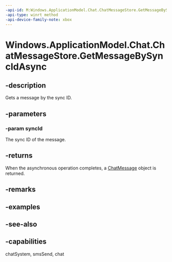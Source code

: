 ```yaml
---
-api-id: M:Windows.ApplicationModel.Chat.ChatMessageStore.GetMessageBySyncIdAsync(System.String)
-api-type: winrt method
-api-device-family-note: xbox
---
```


<!-- Method syntax
public Windows.Foundation.IAsyncOperation<Windows.ApplicationModel.Chat.ChatMessage> GetMessageBySyncIdAsync(System.String syncId)
-->

# Windows.ApplicationModel.Chat.ChatMessageStore.GetMessageBySyncIdAsync

## -description
Gets a message by the sync ID.

## -parameters
### -param syncId
The sync ID of the message.

## -returns
When the asynchronous operation completes, a [ChatMessage](chatmessage.md) object is returned.

## -remarks

## -examples

## -see-also

## -capabilities
chatSystem, smsSend, chat
